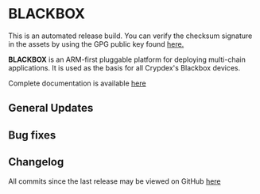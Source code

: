# BLACKBOX

This is an automated release build. You can verify the checksum signature in the assets by using the GPG public key found [here.](http://pool.sks-keyservers.net/pks/lookup?search=0xE8359963&op=vindex)

**BLACKBOX** is an ARM-first pluggable platform for deploying multi-chain applications. It is used as the basis for all Crypdex's Blackbox devices.

Complete documentation is available [here](https://crypdex.github.io/blackbox/docs/intro)

## General Updates

## Bug fixes

## Changelog

All commits since the last release may be viewed on GitHub [here](https://github.com/crypdex/blackbox/compare/0.1.30...0.1.31)
